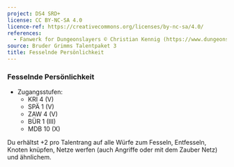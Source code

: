 ```yaml
---
project: DS4 SRD+
license: CC BY-NC-SA 4.0
licence-ref: https://creativecommons.org/licenses/by-nc-sa/4.0/
references: 
  - Fanwerk for Dungeonslayers © Christian Kennig (https://www.dungeonslayers.net/)
source: Bruder Grimms Talentpaket 3
title: Fesselnde Persönlichkeit
---
```


### Fesselnde Persönlichkeit

- Zugangsstufen:
  - KRI 4 (V)
  - SPÄ 1 (V)
  - ZAW 4 (V)
  - BÜR 1 (III)
  - MDB 10 (X)

Du erhältst +2 pro Talentrang auf alle Würfe zum Fesseln, Entfesseln, Knoten knüpfen, Netze werfen (auch Angriffe oder mit dem Zauber Netz) und ähnlichem.

